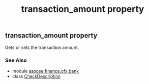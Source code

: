 ﻿---
title: transaction_amount property
second_title: Aspose.Finance for Python via .NET API References
description: 
type: docs
weight: 50
url: /python-net/aspose.finance.ofx.bank/checkdescription/transaction_amount/
is_root: false
---

## transaction_amount property


Gets or sets the transaction amount.

### See Also
* module [aspose.finance.ofx.bank](../../)
* class [CheckDescription](/finance/python-net/aspose.finance.ofx.bank/checkdescription)
